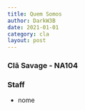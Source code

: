 ```yaml
---
title: Quem Somos
author: DarkW3B
date: 2021-01-01
category: cla
layout: post
---
```


### Clã Savage - NA104

### Staff
- nome